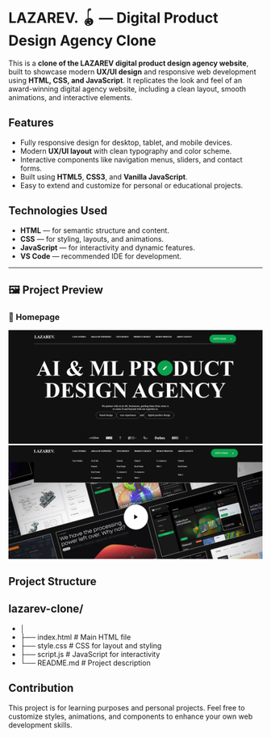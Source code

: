 # LAZAREV. 🪀 — Digital Product Design Agency Clone

This is a **clone of the LAZAREV digital product design agency website**, built to showcase modern **UX/UI design** and responsive web development using **HTML, CSS, and JavaScript**. It replicates the look and feel of an award-winning digital agency website, including a clean layout, smooth animations, and interactive elements.

## Features

- Fully responsive design for desktop, tablet, and mobile devices.
- Modern **UX/UI layout** with clean typography and color scheme.
- Interactive components like navigation menus, sliders, and contact forms.
- Built using **HTML5**, **CSS3**, and **Vanilla JavaScript**.
- Easy to extend and customize for personal or educational projects.

## Technologies Used

- **HTML** — for semantic structure and content.  
- **CSS** — for styling, layouts, and animations.  
- **JavaScript** — for interactivity and dynamic features.  
- **VS Code** — recommended IDE for development.
---

## 🖼️ Project Preview

### 🔹 Homepage
![Homepage Preview](https://github.com/DheerajPandey88/Digital-product/blob/02d99be312b4d8c348e8b377d484e22a6d40ff65/Screenshot%202025-10-17%20013533.png)
![Work Section](https://github.com/DheerajPandey88/Digital-product/blob/02d99be312b4d8c348e8b377d484e22a6d40ff65/Screenshot%202025-10-17%20013633.png)

##  Project Structure
## lazarev-clone/
 - │
 - ├── index.html       # Main HTML file
 - ├── style.css        # CSS for layout and styling
 - ├── script.js        # JavaScript for interactivity 
 - └── README.md        # Project description

## Contribution
This project is for learning purposes and personal projects. Feel free to customize styles, animations, and components to enhance your own web development skills.
